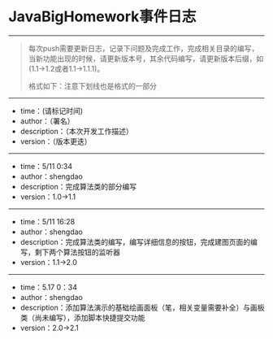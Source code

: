 # JavaBigHomework事件日志

------

> 每次push需要更新日志，记录下问题及完成工作，完成相关目录的编写，当新功能出现的时候，请更新版本号，其余代码编写，请更新版本后缀，如(1.1->1.2或者1.1->1.1.1)。
>
> 格式如下：注意下划线也是格式的一部分



------



* time：(请标记时间)
* author：（署名）
* description：（本次开发工作描述）
* version：（版本更迭）



------

* time：5/11 0:34
* author：shengdao
* description：完成算法类的部分编写
* version：1.0->1.1



------

* time：5/11 16:28
* author：shengdao
* description：完成算法类的编写，编写详细信息的按钮，完成建图页面的编写，剩下两个算法按钮的监听器
* version：1.1->2.0

------



* time：5.17 0：34
* author：shengdao
* description：添加算法演示的基础绘画面板（笔，相关变量需要补全）与画板类（尚未编写），添加脚本快捷提交功能
* version：2.0->2.1
